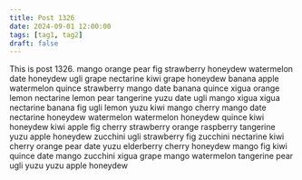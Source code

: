 ```yaml
---
title: Post 1326
date: 2024-09-01 12:00:00
tags: [tag1, tag2]
draft: false
---
```

This is post 1326.
mango
orange
pear
fig
strawberry
honeydew
watermelon
date
honeydew
ugli
grape
nectarine
kiwi
grape
honeydew
banana
apple
watermelon
quince
strawberry
mango
date
banana
quince
xigua
orange
lemon
nectarine
lemon
pear
tangerine
yuzu
date
ugli
mango
xigua
xigua
nectarine
banana
fig
ugli
lemon
yuzu
kiwi
mango
cherry
mango
date
nectarine
honeydew
watermelon
watermelon
honeydew
quince
kiwi
honeydew
kiwi
apple
fig
cherry
strawberry
orange
raspberry
tangerine
yuzu
apple
honeydew
zucchini
ugli
strawberry
fig
zucchini
nectarine
kiwi
cherry
orange
pear
date
yuzu
elderberry
cherry
honeydew
mango
fig
kiwi
quince
date
mango
zucchini
xigua
grape
mango
watermelon
tangerine
pear
ugli
yuzu
yuzu
apple
honeydew
